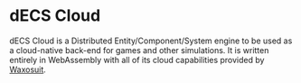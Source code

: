 # dECS Cloud

dECS Cloud is a Distributed Entity/Component/System engine to be used as a cloud-native back-end for games and other simulations. It is written entirely in WebAssembly with all of its cloud capabilities provided by [Waxosuit](https://waxosuit.io).